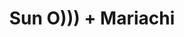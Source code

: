 ---
layout: post
category: concert
title: Sun O))) + Mariachi
artists: 
- Sun O)))
- Mariachi
place: 
- La Gaîté Lyrique
country: France
city: Paris
---